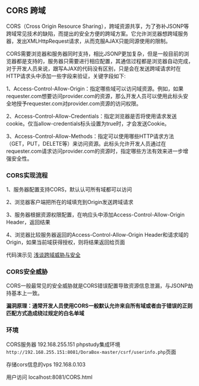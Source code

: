 ## CORS 跨域

CORS（Cross Origin Resource Sharing），跨域资源共享，为了弥补JSONP等跨域常见技术的缺陷，而提出的安全方便的跨域方案。它允许浏览器想跨域服务器，发出XMLHttpRequest请求，从而克服AJAX只能同源使用的限制。

CORS需要浏览器和服务器同时支持，相比JSONP更加复杂，但是一般目前的浏览器都是支持的，服务器只需要进行相应配置，其通信过程都是浏览器自动完成，对于开发人员来说，跟写AJAX的代码没有区别，只是会在发送跨域请求时在HTTP请求头中添加一些字段来验证，关键字段如下:

1、Access-Control-Allow-Origin：指定哪些域可以访问域资源。例如，如果requester.com想要访问provider.com的资源，那么开发人员可以使用此标头安全地授予requester.com对provider.com资源的访问权限。

2、Access-Control-Allow-Credentials：指定浏览器是否将使用请求发送cookie。仅当allow-credentials标头设置为true时，才会发送Cookie。

3、Access-Control-Allow-Methods：指定可以使用哪些HTTP请求方法（GET，PUT，DELETE等）来访问资源。此标头允许开发人员通过在requester.com请求访问provider.com的资源时，指定哪些方法有效来进一步增强安全性。

### CORS实现流程

1、服务器配置支持CORS，默认认可所有域都可以访问

2、浏览器客户端把所在的域填充到Origin发送跨域请求

3、服务器根据资源权限配置，在响应头中添加Access-Control-Allow-Origin Header，返回结果

4、浏览器比较服务器返回的Access-Control-Allow-Origin Header和请求域的Origin，如果当前域获得授权，则将结果返回给页面

代码演示见 [浅谈跨域威胁与安全](https://www.freebuf.com/articles/web/208672.html)

### CORS安全威胁

CORS一般最常见的安全威胁就是CORS错误配置导致资源信息泄漏，与JSONP劫持基本上一致。

**漏洞原理：通常开发人员使用CORS一般默认允许来自所有域或者由于错误的正则匹配方式造成绕过规定的白名单域**

### 环境

CORS服务器 192.168.255.151 phpstudy集成环境 ```http://192.168.255.151:8081/DoraBox-master/csrf/userinfo.php```页面

存储cors信息的vps  192.168.0.103 

用户访问 localhost:8081/CORS.html